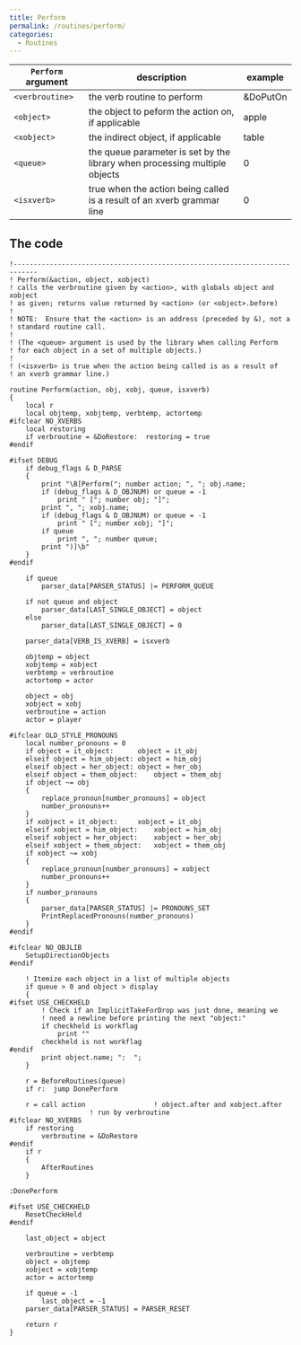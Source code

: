 ```yaml
---
title: Perform
permalink: /routines/perform/
categories: 
  - Routines
---
```


| `Perform` argument | description | example |
|---|---|---|
| `<verbroutine>` | the verb routine to perform | &amp;DoPutOn |
| `<object>` | the object to peform the action on, if applicable | apple |
| `<xobject>` | the indirect object, if applicable | table |
| `<queue>` | the queue parameter is set by the library when processing multiple objects | 0 |
| `<isxverb>` | true when the action being called is a result of an xverb grammar line | 0 |

## The code

    !----------------------------------------------------------------------------
    ! Perform(&action, object, xobject)
    ! calls the verbroutine given by <action>, with globals object and xobject
    ! as given; returns value returned by <action> (or <object>.before)
    !
    ! NOTE:  Ensure that the <action> is an address (preceded by &), not a
    ! standard routine call.
    !
    ! (The <queue> argument is used by the library when calling Perform
    ! for each object in a set of multiple objects.)
    !
    ! (<isxverb> is true when the action being called is as a result of
    ! an xverb grammar line.)

    routine Perform(action, obj, xobj, queue, isxverb)
    {
        local r
        local objtemp, xobjtemp, verbtemp, actortemp
    #ifclear NO_XVERBS
        local restoring
        if verbroutine = &DoRestore:  restoring = true
    #endif

    #ifset DEBUG
        if debug_flags & D_PARSE
        {
            print "\B[Perform("; number action; ", "; obj.name;
            if (debug_flags & D_OBJNUM) or queue = -1
                print " ["; number obj; "]";
            print ", "; xobj.name;
            if (debug_flags & D_OBJNUM) or queue = -1
                print " ["; number xobj; "]";
            if queue
                print ", "; number queue;
            print ")]\b"
        }
    #endif

        if queue
            parser_data[PARSER_STATUS] |= PERFORM_QUEUE

        if not queue and object
            parser_data[LAST_SINGLE_OBJECT] = object
        else
            parser_data[LAST_SINGLE_OBJECT] = 0

        parser_data[VERB_IS_XVERB] = isxverb

        objtemp = object
        xobjtemp = xobject
        verbtemp = verbroutine
        actortemp = actor

        object = obj
        xobject = xobj
        verbroutine = action
        actor = player

    #ifclear OLD_STYLE_PRONOUNS
        local number_pronouns = 0
        if object = it_object:      object = it_obj
        elseif object = him_object: object = him_obj
        elseif object = her_object: object = her_obj
        elseif object = them_object:    object = them_obj
        if object ~= obj
        {
            replace_pronoun[number_pronouns] = object
            number_pronouns++
        }
        if xobject = it_object:     xobject = it_obj
        elseif xobject = him_object:    xobject = him_obj
        elseif xobject = her_object:    xobject = her_obj
        elseif xobject = them_object:   xobject = them_obj
        if xobject ~= xobj
        {
            replace_pronoun[number_pronouns] = xobject
            number_pronouns++
        }
        if number_pronouns
        {
            parser_data[PARSER_STATUS] |= PRONOUNS_SET
            PrintReplacedPronouns(number_pronouns)
        }
    #endif

    #ifclear NO_OBJLIB
        SetupDirectionObjects
    #endif

        ! Itemize each object in a list of multiple objects
        if queue > 0 and object > display
        {
    #ifset USE_CHECKHELD
            ! Check if an ImplicitTakeForDrop was just done, meaning we
            ! need a newline before printing the next "object:"
            if checkheld is workflag
                print ""
            checkheld is not workflag
    #endif
            print object.name; ":  ";
        }

        r = BeforeRoutines(queue)
        if r:  jump DonePerform

        r = call action                 ! object.after and xobject.after
                        ! run by verbroutine
    #ifclear NO_XVERBS
        if restoring
            verbroutine = &DoRestore
    #endif
        if r
        {
            AfterRoutines
        }

    :DonePerform

    #ifset USE_CHECKHELD
        ResetCheckHeld
    #endif

        last_object = object

        verbroutine = verbtemp
        object = objtemp
        xobject = xobjtemp
        actor = actortemp

        if queue = -1
            last_object = -1
        parser_data[PARSER_STATUS] = PARSER_RESET

        return r
    }
